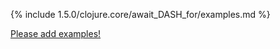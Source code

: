 {% include 1.5.0/clojure.core/await_DASH_for/examples.md %}

[Please add examples!](https://github.com/arrdem/grimoire/edit/master/_includes/1.6.0/clojure.core/await_DASH_for/examples.md)
